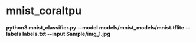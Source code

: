 # mnist_coraltpu

####  python3 mnist_classifier.py --model models/mnist_models/mnist.tflite --labels labels.txt --input Sample/img_1.jpg

